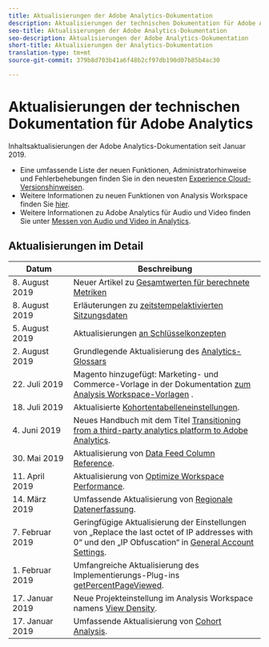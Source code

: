 ```yaml
---
title: Aktualisierungen der Adobe Analytics-Dokumentation
description: Aktualisierungen der technischen Dokumentation für Adobe Analytics
seo-title: Aktualisierungen der Adobe Analytics-Dokumentation
seo-description: Aktualisierungen der Adobe Analytics-Dokumentation
short-title: Aktualisierungen der Analytics-Dokumentation
translation-type: tm+mt
source-git-commit: 379b8d703b41a6f48b2cf97db190d07b85b4ac30

---
```



# Aktualisierungen der technischen Dokumentation für Adobe Analytics

Inhaltsaktualisierungen der Adobe Analytics-Dokumentation seit Januar 2019.

* Eine umfassende Liste der neuen Funktionen, Administratorhinweise und Fehlerbehebungen finden Sie in den neuesten [Experience Cloud-Versionshinweisen](https://marketing.adobe.com/resources/help/en_US/whatsnew/).
* Weitere Informationen zu neuen Funktionen von Analysis Workspace finden Sie [hier](/help/analyze/analysis-workspace/new-features-in-analysis-workspace.md).
* Weitere Informationen zu Adobe Analytics für Audio und Video finden Sie unter [Messen von Audio und Video in Analytics](https://docs.adobe.com/content/help/en/media-analytics/using/media-overview.html).

## Aktualisierungen im Detail

| Datum | Beschreibung |
|---|---|
| 8. August 2019 | Neuer Artikel zu [Gesamtwerten für berechnete Metriken](/help/components/c-calcmetrics/cm-totals.md) |
| 8. August 2019 | Erläuterungen zu [zeitstempelaktivierten Sitzungsdaten](/help/admin/admin/timestamp-optional.md) |
| 5. August 2019 | Aktualisierungen [an Schlüsselkonzepten](/help/analyze/reports-analytics/key-concepts.md) |
| 2. August 2019 | Grundlegende Aktualisierung des [Analytics-Glossars](/help/technotes/terms.md) |
| 22. Juli 2019 | Magento hinzugefügt: Marketing- und Commerce-Vorlage in der Dokumentation [zum Analysis Workspace-Vorlagen](/help/analyze/analysis-workspace/build-workspace-project/starter-projects.md) . |
| 18. Juli 2019 | Aktualisierte [Kohortentabelleneinstellungen](/help/analyze/analysis-workspace/visualizations/cohort-table/t-cohort.md). |
| 4. Juni 2019 | Neues Handbuch mit dem Titel [Transitioning from a third-party analytics platform to Adobe Analytics](../technotes/ga-to-aa/home.md). |
| 30. Mai 2019 | Aktualisierung von [Data Feed Column Reference](../export/analytics-data-feed/c-df-contents/datafeeds-reference.md). |
| 11. April 2019 | Aktualisierung von [Optimize Workspace Performance](../analyze/analysis-workspace/optimizing-performance.md). |
| 14. März 2019 | Umfassende Aktualisierung von [Regionale Datenerfassung](../technotes/rdc/regional-data-collection.md). |
| 7. Februar 2019 | Geringfügige Aktualisierung der Einstellungen von „Replace the last octet of IP addresses with 0“ und den „IP Obfuscation“ in [General Account Settings](../admin/admin/general-acct-settings-admin.md). |
| 1. Februar 2019 | Umfangreiche Aktualisierung des Implementierungs-Plug-ins [getPercentPageViewed](../implement/js-implementation/plugins/getpercentpageviewed.md). |
| 17. Januar 2019 | Neue Projekteinstellung im Analysis Workspace namens [View Density](../analyze/analysis-workspace/build-workspace-project/view-density.md). |
| 17. Januar 2019 | Umfassende Aktualisierung von [Cohort Analysis](../analyze/analysis-workspace/visualizations/cohort-table/cohort-analysis.md). |
